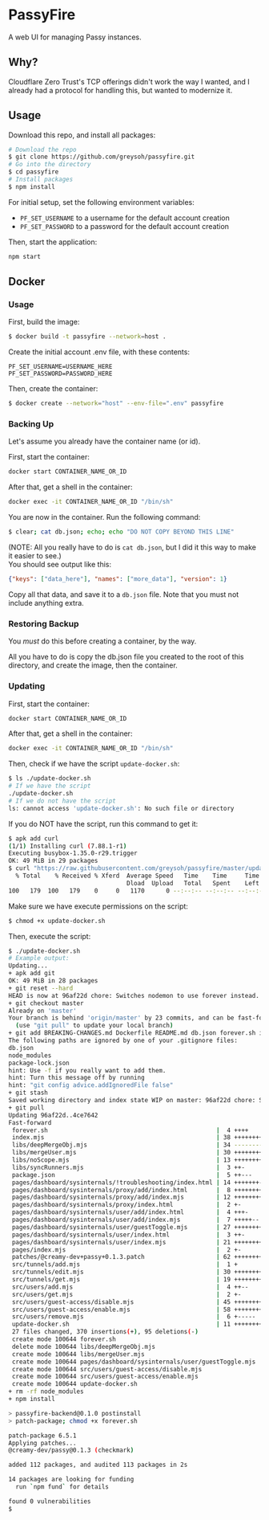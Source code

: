 # PassyFire
A web UI for managing Passy instances.
## Why?
Cloudflare Zero Trust's TCP offerings didn't work the way I wanted, and I already had a protocol for handling this, but wanted to modernize it.
## Usage
Download this repo, and install all packages:
```bash
# Download the repo
$ git clone https://github.com/greysoh/passyfire.git
# Go into the directory
$ cd passyfire
# Install packages
$ npm install
```
For initial setup, set the following environment variables:
  * `PF_SET_USERNAME` to a username for the default account creation
  * `PF_SET_PASSWORD` to a password for the default account creation  
  
Then, start the application:
```bash
npm start
```
## Docker
### Usage
First, build the image:
```bash
$ docker build -t passyfire --network=host .
```
Create the initial account .env file, with these contents:
```
PF_SET_USERNAME=USERNAME_HERE
PF_SET_PASSWORD=PASSWORD_HERE
```
Then, create the container:
```bash
$ docker create --network="host" --env-file=".env" passyfire
```
### Backing Up
Let's assume you already have the container name (or id).  
  
First, start the container:
```bash
docker start CONTAINER_NAME_OR_ID
```
After that, get a shell in the container:
```bash
docker exec -it CONTAINER_NAME_OR_ID "/bin/sh"
```
You are now in the container. Run the following command:
```bash
$ clear; cat db.json; echo; echo "DO NOT COPY BEYOND THIS LINE"
```
(NOTE: All you really have to do is `cat db.json`, but I did it this way to make it easier to see.)  
You should see output like this:
```json
{"keys": ["data_here"], "names": ["more_data"], "version": 1}
```
Copy all that data, and save it to a `db.json` file. Note that you must not include anything extra.
### Restoring Backup
You *must* do this before creating a container, by the way.  
  
All you have to do is copy the db.json file you created to the root of this directory, and create the image, then the container.
### Updating
First, start the container:
```bash
docker start CONTAINER_NAME_OR_ID
```
After that, get a shell in the container:
```bash
docker exec -it CONTAINER_NAME_OR_ID "/bin/sh"
```
Then, check if we have the script `update-docker.sh`:
```bash
$ ls ./update-docker.sh
# If we have the script
./update-docker.sh
# If we do not have the script
ls: cannot access 'update-docker.sh': No such file or directory
```
If you do NOT have the script, run this command to get it:
```bash
$ apk add curl
(1/1) Installing curl (7.88.1-r1)
Executing busybox-1.35.0-r29.trigger
OK: 49 MiB in 29 packages
$ curl "https://raw.githubusercontent.com/greysoh/passyfire/master/update-docker.sh" > update-docker.sh
  % Total    % Received % Xferd  Average Speed   Time    Time     Time  Current
                                 Dload  Upload   Total   Spent    Left  Speed
100   179  100   179    0     0   1170      0 --:--:-- --:--:-- --:--:--  1177
```
Make sure we have execute permissions on the script:
```bash
$ chmod +x update-docker.sh
```
Then, execute the script:
```bash
$ ./update-docker.sh
# Example output:
Updating...
+ apk add git
OK: 49 MiB in 28 packages
+ git reset --hard
HEAD is now at 96af22d chore: Switches nodemon to use forever instead.
+ git checkout master
Already on 'master'
Your branch is behind 'origin/master' by 23 commits, and can be fast-forwarded.
  (use "git pull" to update your local branch)
+ git add BREAKING-CHANGES.md Dockerfile README.md db.json forever.sh index.mjs libs node_modules package-lock.json package.json pages patches src update-docker.sh
The following paths are ignored by one of your .gitignore files:
db.json
node_modules
package-lock.json
hint: Use -f if you really want to add them.
hint: Turn this message off by running
hint: "git config advice.addIgnoredFile false"
+ git stash
Saved working directory and index state WIP on master: 96af22d chore: Switches nodemon to use forever instead.
+ git pull
Updating 96af22d..4ce7642
Fast-forward
 forever.sh                                               |  4 ++++
 index.mjs                                                | 38 ++++++++++++++++++++++++++------------
 libs/deepMergeObj.mjs                                    | 34 ----------------------------------
 libs/mergeUser.mjs                                       | 30 ++++++++++++++++++++++++++++++
 libs/noScope.mjs                                         | 13 ++++++++++++-
 libs/syncRunners.mjs                                     |  3 ++-
 package.json                                             |  5 ++---
 pages/dashboard/sysinternals/!troubleshooting/index.html | 14 +++++++-------
 pages/dashboard/sysinternals/proxy/add/index.html        |  8 ++++++++
 pages/dashboard/sysinternals/proxy/add/index.mjs         | 12 +++++++++---
 pages/dashboard/sysinternals/proxy/index.html            |  2 +-
 pages/dashboard/sysinternals/user/add/index.html         |  4 +++-
 pages/dashboard/sysinternals/user/add/index.mjs          |  7 +++++--
 pages/dashboard/sysinternals/user/guestToggle.mjs        | 27 +++++++++++++++++++++++++++
 pages/dashboard/sysinternals/user/index.html             |  3 ++-
 pages/dashboard/sysinternals/user/index.mjs              | 21 ++++++++++++++++-----
 pages/index.mjs                                          |  2 +-
 patches/@creamy-dev+passy+0.1.3.patch                    | 62 ++++++++++++++++++++++++++++++++++++++++++++++++++++++++++----
 src/tunnels/add.mjs                                      |  1 +
 src/tunnels/edit.mjs                                     | 30 ++++++++++++++++++++----------
 src/tunnels/get.mjs                                      | 19 ++++++++++++++++++-
 src/users/add.mjs                                        |  4 ++--
 src/users/get.mjs                                        |  2 +-
 src/users/guest-access/disable.mjs                       | 45 +++++++++++++++++++++++++++++++++++++++++++++
 src/users/guest-access/enable.mjs                        | 58 ++++++++++++++++++++++++++++++++++++++++++++++++++++++++++
 src/users/remove.mjs                                     |  6 +-----
 update-docker.sh                                         | 11 +++++++++++
 27 files changed, 370 insertions(+), 95 deletions(-)
 create mode 100644 forever.sh
 delete mode 100644 libs/deepMergeObj.mjs
 create mode 100644 libs/mergeUser.mjs
 create mode 100644 pages/dashboard/sysinternals/user/guestToggle.mjs
 create mode 100644 src/users/guest-access/disable.mjs
 create mode 100644 src/users/guest-access/enable.mjs
 create mode 100644 update-docker.sh
+ rm -rf node_modules
+ npm install

> passyfire-backend@0.1.0 postinstall
> patch-package; chmod +x forever.sh

patch-package 6.5.1
Applying patches...
@creamy-dev/passy@0.1.3 (checkmark)

added 112 packages, and audited 113 packages in 2s

14 packages are looking for funding
  run `npm fund` for details

found 0 vulnerabilities
$
```